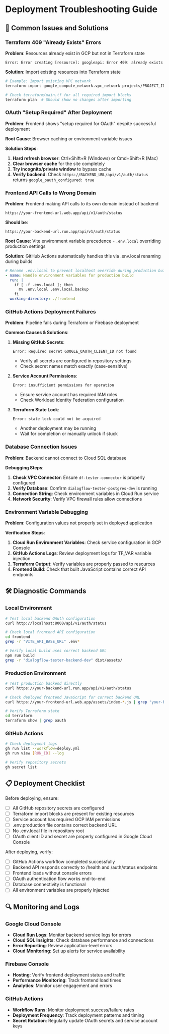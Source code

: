 # Deployment Troubleshooting Guide

## 🚨 **Common Issues and Solutions**

### **Terraform 409 "Already Exists" Errors**

**Problem**: Resources already exist in GCP but not in Terraform state
```
Error: Error creating [resource]: googleapi: Error 409: already exists
```

**Solution**: Import existing resources into Terraform state
```bash
# Example: Import existing VPC network
terraform import google_compute_network.vpc_network projects/PROJECT_ID/global/networks/NETWORK_NAME

# Check terraform/main.tf for all required import blocks
terraform plan  # Should show no changes after importing
```

### **OAuth "Setup Required" After Deployment**

**Problem**: Frontend shows "setup required for OAuth" despite successful deployment

**Root Cause**: Browser caching or environment variable issues

**Solution Steps**:
1. **Hard refresh browser**: Ctrl+Shift+R (Windows) or Cmd+Shift+R (Mac)
2. **Clear browser cache** for the site completely
3. **Try incognito/private window** to bypass cache
4. **Verify backend**: Check `https://BACKEND_URL/api/v1/auth/status` returns `google_oauth_configured: true`

### **Frontend API Calls to Wrong Domain**

**Problem**: Frontend making API calls to its own domain instead of backend
```
https://your-frontend-url.web.app/api/v1/auth/status
```
**Should be**:
```
https://your-backend-url.run.app/api/v1/auth/status
```

**Root Cause**: Vite environment variable precedence - `.env.local` overriding production settings

**Solution**: GitHub Actions automatically handles this via .env.local renaming during builds
```yaml
# Rename .env.local to prevent localhost override during production build
- name: Handle environment variables for production build
  run: |
    if [ -f .env.local ]; then
      mv .env.local .env.local.backup
    fi
  working-directory: ./frontend
```

### **GitHub Actions Deployment Failures**

**Problem**: Pipeline fails during Terraform or Firebase deployment

**Common Causes & Solutions**:

1. **Missing GitHub Secrets**:
   ```
   Error: Required secret GOOGLE_OAUTH_CLIENT_ID not found
   ```
   - Verify all secrets are configured in repository settings
   - Check secret names match exactly (case-sensitive)

2. **Service Account Permissions**:
   ```
   Error: insufficient permissions for operation
   ```
   - Ensure service account has required IAM roles
   - Check Workload Identity Federation configuration

3. **Terraform State Lock**:
   ```
   Error: state lock could not be acquired
   ```
   - Another deployment may be running
   - Wait for completion or manually unlock if stuck

### **Database Connection Issues**

**Problem**: Backend cannot connect to Cloud SQL database

**Debugging Steps**:
1. **Check VPC Connector**: Ensure `df-tester-connector` is properly configured
2. **Verify Database**: Confirm `dialogflow-tester-postgres-dev` is running
3. **Connection String**: Check environment variables in Cloud Run service
4. **Network Security**: Verify VPC firewall rules allow connections

### **Environment Variable Debugging**

**Problem**: Configuration values not properly set in deployed application

**Verification Steps**:
1. **Cloud Run Environment Variables**: Check service configuration in GCP Console
2. **GitHub Actions Logs**: Review deployment logs for TF_VAR variable injection
3. **Terraform Output**: Verify variables are properly passed to resources
4. **Frontend Build**: Check that built JavaScript contains correct API endpoints

## 🛠️ **Diagnostic Commands**

### **Local Environment**
```bash
# Test local backend OAuth configuration
curl http://localhost:8000/api/v1/auth/status

# Check local frontend API configuration
cd frontend
grep -r "VITE_API_BASE_URL" .env*

# Verify local build uses correct backend URL
npm run build
grep -r "dialogflow-tester-backend-dev" dist/assets/
```

### **Production Environment**
```bash
# Test production backend directly
curl https://your-backend-url.run.app/api/v1/auth/status

# Check deployed frontend JavaScript for correct backend URL
curl https://your-frontend-url.web.app/assets/index-*.js | grep "your-backend-url"

# Verify Terraform state
cd terraform
terraform show | grep oauth
```

### **GitHub Actions**
```bash
# Check deployment logs
gh run list --workflow=deploy.yml
gh run view [RUN_ID] --log

# Verify repository secrets
gh secret list
```

## 📋 **Deployment Checklist**

Before deploying, ensure:

- [ ] All GitHub repository secrets are configured
- [ ] Terraform import blocks are present for existing resources
- [ ] Service account has required GCP IAM permissions
- [ ] .env.production file contains correct backend URL
- [ ] No .env.local file in repository root
- [ ] OAuth client ID and secret are properly configured in Google Cloud Console

After deploying, verify:

- [ ] GitHub Actions workflow completed successfully
- [ ] Backend API responds correctly to /health and /auth/status endpoints
- [ ] Frontend loads without console errors
- [ ] OAuth authentication flow works end-to-end
- [ ] Database connectivity is functional
- [ ] All environment variables are properly injected

## 🔍 **Monitoring and Logs**

### **Google Cloud Console**
- **Cloud Run Logs**: Monitor backend service logs for errors
- **Cloud SQL Insights**: Check database performance and connections
- **Error Reporting**: Review application-level errors
- **Cloud Monitoring**: Set up alerts for service availability

### **Firebase Console**
- **Hosting**: Verify frontend deployment status and traffic
- **Performance Monitoring**: Track frontend load times
- **Analytics**: Monitor user engagement and errors

### **GitHub Actions**
- **Workflow Runs**: Monitor deployment success/failure rates
- **Deployment Frequency**: Track deployment patterns and timing
- **Secret Rotation**: Regularly update OAuth secrets and service account keys